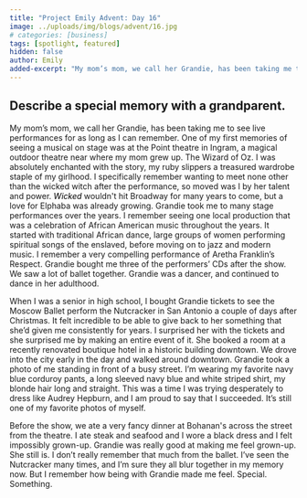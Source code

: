 ```yaml
---
title: "Project Emily Advent: Day 16"
image: ../uploads/img/blogs/advent/16.jpg
# categories: [business]
tags: [spotlight, featured]
hidden: false
author: Emily
added-excerpt: "My mom’s mom, we call her Grandie, has been taking me to see live performances for as long as I can remember. One of my first memories of seeing a musical on stage was at the Point theatre in Ingram, a magical outdoor theatre near where my mom grew up. The Wizard of Oz. I was absolutely enchanted with the story, my ruby slippers a treasured wardrobe staple of my girlhood. I specifically remember wanting to meet none other than the wicked witch after the performance, so moved was I by her talent and power."
---
```


<style> em {color: black;} p a {color: #f0506e;}</style>

## Describe a special memory with a grandparent.

My mom’s mom, we call her Grandie, has been taking me to see live performances for as long as I can remember. One of my first memories of seeing a musical on stage was at the Point theatre in Ingram, a magical outdoor theatre near where my mom grew up. The Wizard of Oz. I was absolutely enchanted with the story, my ruby slippers a treasured wardrobe staple of my girlhood. I specifically remember wanting to meet none other than the wicked witch after the performance, so moved was I by her talent and power. _Wicked_ wouldn't hit Broadway for many years to come, but a love for Elphaba was already growing. Grandie took me to many stage performances over the years. I remember seeing one local production that was a celebration of African American music throughout the years. It started with traditional African dance, large groups of women performing spiritual songs of the enslaved, before moving on to jazz and modern music. I remember a very compelling performance of Aretha Franklin’s Respect. Grandie bought me three of the performers’ CDs after the show. We saw a lot of ballet together. Grandie was a dancer, and continued to dance in her adulthood.

When I was a senior in high school, I bought Grandie tickets to see the Moscow Ballet perform the Nutcracker in San Antonio a couple of days after Christmas. It felt incredible to be able to give back to her something that she’d given me consistently for years. I surprised her with the tickets and she surprised me by making an entire event of it. She booked a room at a recently renovated boutique hotel in a historic building downtown. We drove into the city early in the day and walked around downtown. Grandie took a photo of me standing in front of a busy street. I’m wearing my favorite navy blue corduroy pants, a long sleeved navy blue and white striped shirt, my blonde hair long and straight. This was a time I was trying desperately to dress like Audrey Hepburn, and I am proud to say that I succeeded. It’s still one of my favorite photos of myself.

Before the show, we ate a very fancy dinner at Bohanan's across the street from the theatre. I ate steak and seafood and I wore a black dress and I felt impossibly grown-up. Grandie was really good at making me feel grown-up. She still is. I don’t really remember that much from the ballet. I’ve seen the Nutcracker many times, and I’m sure they all blur together in my memory now. But I remember how being with Grandie made me feel. Special. Something.
